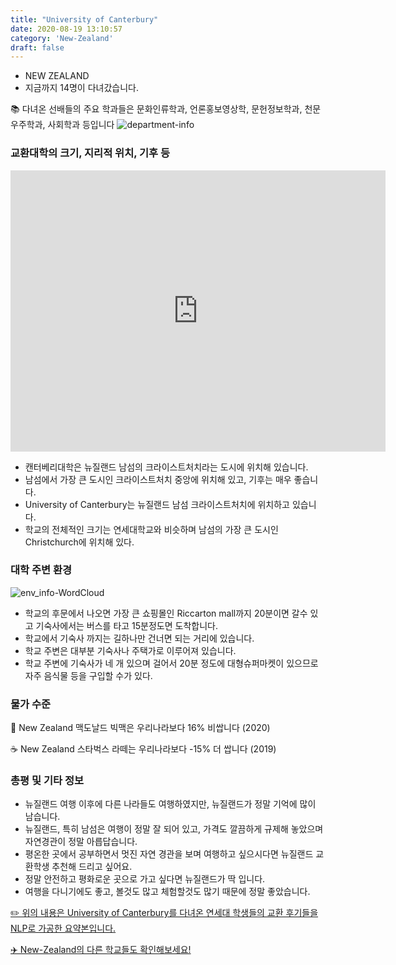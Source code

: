 ```yaml
---
title: "University of Canterbury"
date: 2020-08-19 13:10:57
category: 'New-Zealand'
draft: false
---
```



* NEW ZEALAND
* 지금까지 14명이 다녀갔습니다. 

📚 다녀온 선배들의 주요 학과들은 문화인류학과, 언론홍보영상학, 문헌정보학과, 천문우주학과, 사회학과 등입니다
![department-info](../plots/NZ000003.png)
### 교환대학의 크기, 지리적 위치, 기후 등
<iframe
width="600"
height="450"
frameborder="0" style="border:0"
src="https://www.google.com/maps/embed/v1/place?key=AIzaSyC9e1AME-pVmWC4hBpFdu5S4dKzyepa3HQ&q=University+of+Canterbury&center=-43.5224836,172.5794354&zoom=14" allowfullscreen>
</iframe>

* 캔터베리대학은 뉴질랜드 남섬의 크라이스트처치라는 도시에 위치해 있습니다.
* 남섬에서 가장 큰 도시인 크라이스트처치 중앙에 위치해 있고, 기후는 매우 좋습니다.
* University of Canterbury는 뉴질랜드 남섬 크라이스트처치에 위치하고 있습니다.
* 학교의 전체적인 크기는 연세대학교와 비슷하며 남섬의 가장 큰 도시인 Christchurch에 위치해 있다.


### 대학 주변 환경

![env_info-WordCloud](../univ_wordclouds_okt/env_info/NZ000003_env_info_okt.png)

* 학교의 후문에서 나오면 가장 큰 쇼핑몰인 Riccarton mall까지 20분이면 갈수 있고 기숙사에서는 버스를 타고 15분정도면 도착합니다.
* 학교에서 기숙사 까지는 길하나만 건너면 되는 거리에 있습니다.
* 학교 주변은 대부분 기숙사나 주택가로 이루어져 있습니다.
* 학교 주변에 기숙사가 네 개 있으며 걸어서 20분 정도에 대형슈퍼마켓이 있으므로 자주 음식물 등을 구입할 수가 있다.


### 물가 수준 
🍔 New Zealand 맥도날드 빅맥은 우리나라보다 16% 비쌉니다 (2020)

☕️ New Zealand 스타벅스 라떼는 우리나라보다 -15% 더 쌉니다 (2019)

### 총평 및 기타 정보
* 뉴질랜드 여행 이후에 다른 나라들도 여행하였지만, 뉴질랜드가 정말 기억에 많이 남습니다.
* 뉴질랜드, 특히 남섬은 여행이 정말 잘 되어 있고, 가격도 깔끔하게 규제해 놓았으며 자연경관이 정말 아릅답습니다.
* 평온한 곳에서 공부하면서 멋진 자연 경관을 보며 여행하고 싶으시다면 뉴질랜드 교환학생 추천해 드리고 싶어요.
* 정말 안전하고 평화로운 곳으로 가고 싶다면 뉴질랜드가 딱 입니다.
* 여행을 다니기에도 좋고, 볼것도 많고 체험할것도 많기 때문에 정말 좋았습니다.


[✏️ 위의 내용은 University of Canterbury를 다녀온 연세대 학생들의 교환 후기들을 NLP로 가공한 요약본입니다.](http://oia.yonsei.ac.kr/partner/expReport.asp?ucode=NZ000003&bgbn=A)

[✈️ New-Zealand의 다른 학교들도 확인해보세요!](https://yonsei-exchange.netlify.app/?category=New-Zealand)
